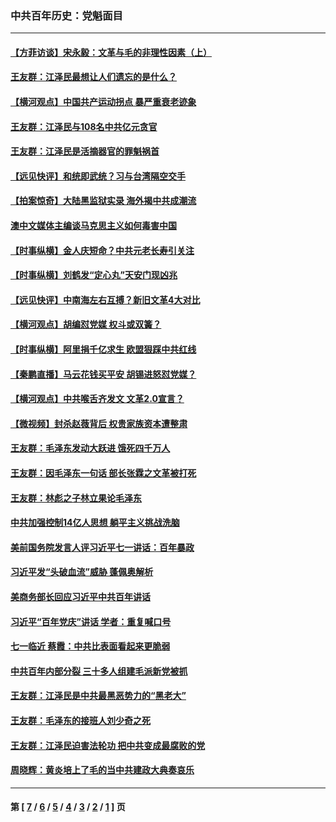 ### 中共百年历史：党魁面目
---
#### [【方菲访谈】宋永毅：文革与毛的非理性因素（上）](../../pages/nf1176107/n13469956.md?03040430) 
#### [王友群：江泽民最想让人们遗忘的是什么？](../../pages/nf1176107/n13408949.md?03040430) 
#### [【横河观点】中国共产运动拐点 暴严重衰老迹象](../../pages/nf1176107/n13388333.md?03040430) 
#### [王友群：江泽民与108名中共亿元贪官](../../pages/nf1176107/n13352358.md?03040430) 
#### [王友群：江泽民是活摘器官的罪魁祸首](../../pages/nf1176107/n13336903.md?03040430) 
#### [【远见快评】和统即武统？习与台湾隔空交手](../../pages/nf1176107/n13297739.md?03040430) 
#### [【拍案惊奇】大陆黑监狱实录 海外揭中共成潮流](../../pages/nf1176107/n13288853.md?03040430) 
#### [澳中文媒体主编谈马克思主义如何毒害中国](../../pages/nf1176107/n13257387.md?03040430) 
#### [【时事纵横】金人庆短命？中共元老长寿引关注](../../pages/nf1176107/n13217934.md?03040430) 
#### [【时事纵横】刘鹤发“定心丸”天安门现凶兆](../../pages/nf1176107/n13215416.md?03040430) 
#### [【远见快评】中南海左右互搏？新旧文革4大对比](../../pages/nf1176107/n13214745.md?03040430) 
#### [【横河观点】胡编怼党媒 权斗或双簧？](../../pages/nf1176107/n13210864.md?03040430) 
#### [【时事纵横】阿里捐千亿求生 欧盟狠踩中共红线](../../pages/nf1176107/n13206431.md?03040430) 
#### [【秦鹏直播】马云花钱买平安 胡锡进怒怼党媒？](../../pages/nf1176107/n13206392.md?03040430) 
#### [【横河观点】中共喉舌齐发文 文革2.0宣言？](../../pages/nf1176107/n13201248.md?03040430) 
#### [【微视频】封杀赵薇背后 权贵家族资本遭整肃](../../pages/nf1176107/n13197798.md?03040430) 
#### [王友群：毛泽东发动大跃进 饿死四千万人](../../pages/nf1176107/n13177158.md?03040430) 
#### [王友群：因毛泽东一句话 部长张霖之文革被打死](../../pages/nf1176107/n13161711.md?03040430) 
#### [王友群：林彪之子林立果论毛泽东](../../pages/nf1176107/n13128622.md?03040430) 
#### [中共加强控制14亿人思想 躺平主义挑战洗脑](../../pages/nf1176107/n13094299.md?03040430) 
#### [美前国务院发言人评习近平七一讲话：百年暴政](../../pages/nf1176107/n13066986.md?03040430) 
#### [习近平发“头破血流”威胁 蓬佩奥解析](../../pages/nf1176107/n13063604.md?03040430) 
#### [美商务部长回应习近平中共百年讲话](../../pages/nf1176107/n13062903.md?03040430) 
#### [习近平“百年党庆”讲话 学者：重复喊口号](../../pages/nf1176107/n13061411.md?03040430) 
#### [七一临近 蔡霞：中共比表面看起来更脆弱](../../pages/nf1176107/n13056418.md?03040430) 
#### [中共百年内部分裂 三十多人组建毛派新党被抓](../../pages/nf1176107/n13044023.md?03040430) 
#### [王友群：江泽民是中共最黑恶势力的“黑老大”](../../pages/nf1176107/n13022180.md?03040430) 
#### [王友群：毛泽东的接班人刘少奇之死](../../pages/nf1176107/n12991772.md?03040430) 
#### [王友群：江泽民迫害法轮功 把中共变成最腐败的党](../../pages/nf1176107/n12947347.md?03040430) 
#### [周晓辉：黄炎培上了毛的当中共建政大典奏哀乐](../../pages/nf1176107/n12942780.md?03040430) 

---
#### 第 [ [7](./7.md?03040430) / [6](./6.md?03040430) / [5](./5.md?03040430) / [4](./4.md?03040430) / [3](./3.md?03040430) / [2](./2.md?03040430) / [1](./1.md?03040430) ] 页
